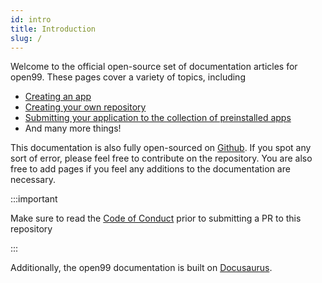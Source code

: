 ```yaml
---
id: intro
title: Introduction
slug: /
---
```


Welcome to the official open-source set of documentation articles for open99. These pages cover a variety of topics, including

* [Creating an app](app/intro)
* [Creating your own repository](packman/repository)
* [Submitting your application to the collection of preinstalled apps](packman/submitting-app)
* And many more things!

This documentation is also fully open-sourced on [Github](https://github.com/system41/open99-docs). If you spot any sort of error, please feel free to contribute on the repository. You are also free to add pages if you feel any additions to the documentation are necessary.

:::important

Make sure to read the [Code of Conduct](https://github.com/system41/open99-docs/blob/main/CODE_OF_CONDUCT.md) prior to submitting a PR to this repository

:::

Additionally, the open99 documentation is built on [Docusaurus](https://docusaurus.io/docs).